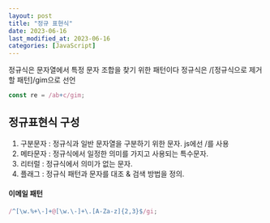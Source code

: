 ```yaml
---
layout: post
title: "정규 표현식"
date: 2023-06-16
last_modified_at: 2023-06-16
categories: [JavaScript]
---
```


정규식은 문자열에서 특정 문자 조합을 찾기 위한 패턴이다
정규식은 /[정규식으로 제거할 패턴]/gim으로 선언

```js
const re = /ab+c/gim;
```

## 정규표현식 구성

1. 구분문자 : 정규식과 일반 문자열을 구분하기 위한 문자. js에선 /를 사용
2. 메타문자 : 정규식에서 일정한 의미를 가지고 사용되는 특수문자.
3. 리터럴 : 정규식에서 의미가 없는 문자.
4. 플래그 : 정규식 패턴과 문자를 대조 & 검색 방법을 정의.

#### 이메일 패턴

```js
/^[\w.%+\-]+@[\w.\-]+\.[A-Za-z]{2,3}$/gi;
```
